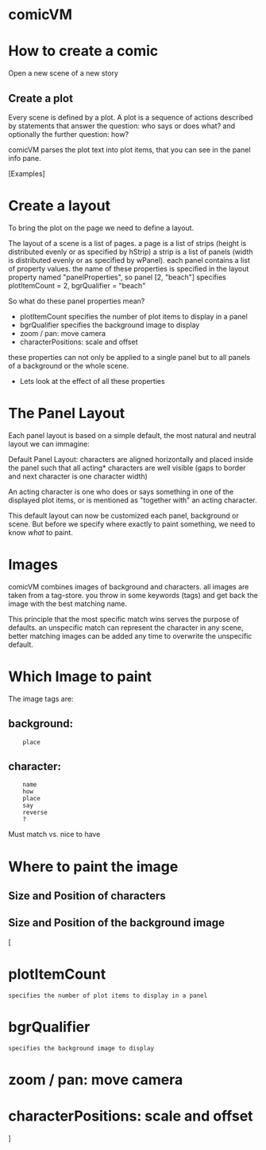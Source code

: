# comicVM 

# How to create a comic

  Open a new scene of a new story

 ## Create a plot

  Every scene is defined by a plot.
  A plot is a sequence of actions described by statements that answer the question:
    who says or does what?
  and optionally the further question:
    how?

  comicVM parses the plot text into plot items, that you can see in the panel info pane.

  [Examples]

 # Create a layout

  To bring the plot on the page we need to define a layout.

  The layout of a scene is a list of pages.
  a page is a list of strips (height is distributed evenly or as specified by hStrip)
  a strip is a list of panels (width is distributed evenly or as specified by wPanel).
  each panel contains a list of property values.
  the name of these properties is specified in the layout property named "panelProperties",
  so panel [2, "beach"] specifies
   plotItemCount = 2,
   bgrQualifier = "beach"

  So what do these panel properties mean?

  - plotItemCount specifies the number of plot items to display in a panel
  - bgrQualifier specifies the background image to display
  - zoom / pan: move camera
  - characterPositions: scale and offset

  these properties can not only be applied to a single panel
  but to all panels of a background or the whole scene.


- Lets look at the effect of all these properties

 # The Panel Layout

Each panel layout is based on a simple default, the most natural and neutral layout we can immagine:

Default Panel Layout:
  characters are aligned horizontally and placed inside the panel such
  that all acting* characters are well visible (gaps to border and next character is one character width)

An acting character is one who does or says something in one of the displayed plot items,
or is mentioned as "together with" an acting character.

This default layout can now be customized each panel, background or scene.
But before we specify where exactly to paint something, we need to know *what* to paint.


 # Images

comicVM combines images of background and characters.
all images are taken from a tag-store.
you throw in some keywords (tags) and get back the image with the best matching name.

This principle that the most specific match wins serves the purpose of defaults.
an unspecific match can represent the character in any scene,
better matching images can be added any time to overwrite the unspecific default.

 # Which Image to paint

The image tags are:

  ## background:
        place

  ## character:
        name
        how
        place
        say
        reverse
        ?

Must match vs. nice to have

 # Where to paint the image

  ## Size and Position of characters

  ## Size and Position of the background image

[
 # plotItemCount
    specifies the number of plot items to display in a panel
 # bgrQualifier
    specifies the background image to display
 # zoom / pan: move camera
 # characterPositions: scale and offset
]
